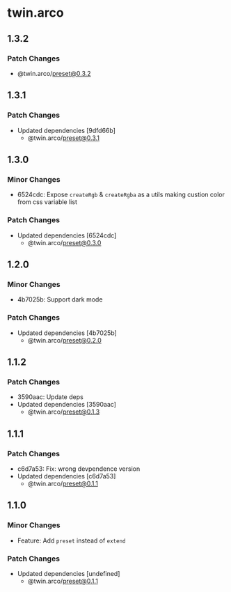 # twin.arco

## 1.3.2

### Patch Changes

- @twin.arco/preset@0.3.2

## 1.3.1

### Patch Changes

- Updated dependencies [9dfd66b]
  - @twin.arco/preset@0.3.1

## 1.3.0

### Minor Changes

- 6524cdc: Expose `createRgb` & `createRgba` as a utils making custion color from css variable list

### Patch Changes

- Updated dependencies [6524cdc]
  - @twin.arco/preset@0.3.0

## 1.2.0

### Minor Changes

- 4b7025b: Support dark mode

### Patch Changes

- Updated dependencies [4b7025b]
  - @twin.arco/preset@0.2.0

## 1.1.2

### Patch Changes

- 3590aac: Update deps
- Updated dependencies [3590aac]
  - @twin.arco/preset@0.1.3

## 1.1.1

### Patch Changes

- c6d7a53: Fix: wrong devpendence version
- Updated dependencies [c6d7a53]
  - @twin.arco/preset@0.1.1

## 1.1.0

### Minor Changes

- Feature: Add `preset` instead of `extend`

### Patch Changes

- Updated dependencies [undefined]
  - @twin.arco/preset@0.1.1
